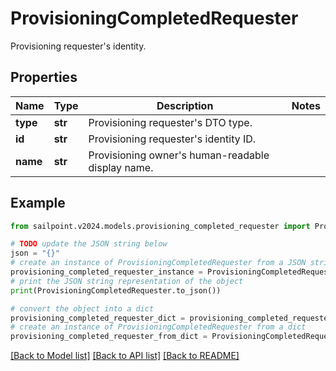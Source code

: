 # ProvisioningCompletedRequester

Provisioning requester's identity.

## Properties

Name | Type | Description | Notes
------------ | ------------- | ------------- | -------------
**type** | **str** | Provisioning requester&#39;s DTO type. | 
**id** | **str** | Provisioning requester&#39;s identity ID. | 
**name** | **str** | Provisioning owner&#39;s human-readable display name. | 

## Example

```python
from sailpoint.v2024.models.provisioning_completed_requester import ProvisioningCompletedRequester

# TODO update the JSON string below
json = "{}"
# create an instance of ProvisioningCompletedRequester from a JSON string
provisioning_completed_requester_instance = ProvisioningCompletedRequester.from_json(json)
# print the JSON string representation of the object
print(ProvisioningCompletedRequester.to_json())

# convert the object into a dict
provisioning_completed_requester_dict = provisioning_completed_requester_instance.to_dict()
# create an instance of ProvisioningCompletedRequester from a dict
provisioning_completed_requester_from_dict = ProvisioningCompletedRequester.from_dict(provisioning_completed_requester_dict)
```
[[Back to Model list]](../README.md#documentation-for-models) [[Back to API list]](../README.md#documentation-for-api-endpoints) [[Back to README]](../README.md)


